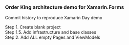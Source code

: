 ### Order King architecture demo for Xamarin.Forms ###

Commit history to reproduce Xamarin Day demo

Step 1. Create blank project   
Step 1.5. Add infrastructure and base classes  
Step 2. Add ALL empty Pages and ViewModels
